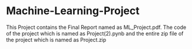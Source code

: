 # Machine-Learning-Project
This Project contains the Final Report named as ML_Project.pdf.
The code of the project which is named as Project(2).pynb and 
the entire zip file of the project which is named as Project.zip
